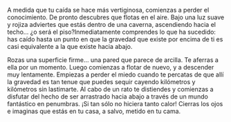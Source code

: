 A medida que tu caída se hace más vertiginosa, comienzas a perder el conocimiento.
De pronto descubres que flotas en el aire. Bajo una luz suave y rojiza adviertes que estás dentro de una caverna, ascendiendo hacia el techo... ¿o será el piso?Inmediatamente comprendes lo que ha sucedido: has caído hasta un punto en que la gravedad que existe por encima de ti es casi equivalente a la que existe hacia abajo.

Rozas una superficie firme... una pared que parece de arcilla. Te aferras a ella por un momento. Luego comienzas a flotar de nuevo, y a descender muy lentamente. Empiezas a perder el miedo cuando te percatas de que allí la gravedad es tan tenue que puedes sequir cayendo kilómetros y kilómetros sin lastimarte. Al cabo de un rato te distiendes y comienzas a disfutar del hecho de ser arrastrado hacia abajo a través de un mundo fantástico en penumbras. ¡Si tan sólo no hiciera tanto calor! Cierras los ojos e imaginas que estás en tu casa, a salvo, metido en tu cama.